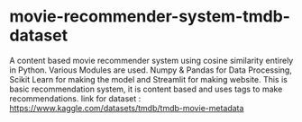 # movie-recommender-system-tmdb-dataset
A content based movie recommender system using cosine similarity entirely in Python.
Various Modules are used. Numpy & Pandas for Data Processing, Scikit Learn for making the model and Streamlit for making website.
This is basic recommendation system, it is content based and uses tags to make recommendations.
link for dataset : https://www.kaggle.com/datasets/tmdb/tmdb-movie-metadata
